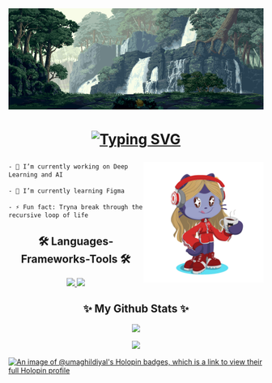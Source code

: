 <img src="assets/jharna.gif" alt="chillin" width="1800" height="200"/>
<h1 align="center">

[![Typing SVG](https://readme-typing-svg.herokuapp.com?font=Fira+Code&weight=500&size=32&duration=3000&pause=800&color=e7dec0&center=true&vCenter=true&random=false&width=435&lines=Hello+There!+;This+is+Uma+Ghildiyal%F0%9F%A6%95)](https://git.io/typing-svg)

</h1>

<img align="right" width="238" src="assets/octocatgif.gif" alt="uniitee"  />

<div align="centre" >

    - 🔭 I’m currently working on Deep Learning and AI

    - 🌱 I’m currently learning Figma

    - ⚡ Fun fact: Tryna break through the recursive loop of life

</div>

<div>

  <h2 align="center">🛠️ Languages-Frameworks-Tools 🛠️</h2>

  <div align="center">
      <a href="https://skillicons.dev">
          <img src="https://skillicons.dev/icons?i=github,javascript,html,css,tailwind,tensorflow,python,figma"/>
          <img src="https://skillicons.dev/icons?i=c,discord,mysql"/>
      </a>
  </div>

</div>

<h2 align="center">✨ My Github Stats ✨</h2>
<div align="center">
  
  ![](https://github-readme-stats.vercel.app/api?username=uniitee&theme=nightowl&hide_border=false&include_all_commits=true&count_private=false)
  <br/>
  
  ![](https://github-readme-streak-stats.herokuapp.com/?user=uniitee&theme=nightowl&hide_border=false)
  <br/>
</div>

[![An image of @umaghildiyal's Holopin badges, which is a link to view their full Holopin profile](https://holopin.me/umaghildiyal)](https://holopin.io/@umaghildiyal)

